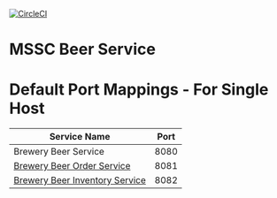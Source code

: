 [![CircleCI](https://circleci.com/gh/eyouu/mssc-beer-service/tree/master.svg?style=svg)](https://circleci.com/gh/eyouu/mssc-beer-service/tree/master)
# MSSC Beer Service

# Default Port Mappings - For Single Host

| Service Name | Port | 
| --------| -----|
| Brewery Beer Service | 8080 |
| [Brewery Beer Order Service](https://github.com/eyouu/mssc-beer-order-service) | 8081 |
| [Brewery Beer Inventory Service](https://github.com/eyouu/mssc-beer-inventory-service) | 8082 |
